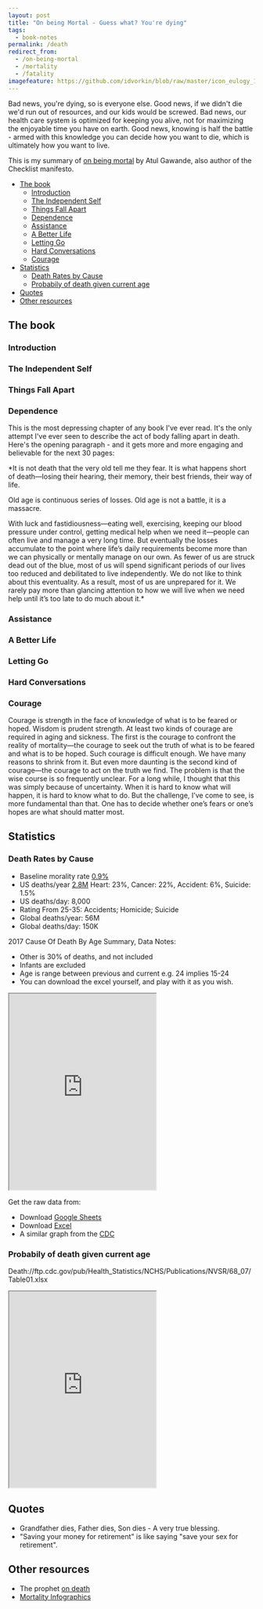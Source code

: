 ```yaml
---
layout: post
title: "On being Mortal - Guess what? You're dying"
tags:
  - book-notes
permalink: /death
redirect_from:
  - /on-being-mortal
  - /mortality
  - /fatality
imagefeature: https://github.com/idvorkin/blob/raw/master/icon_eulogy_1200_628.png
---
```


Bad news, you're dying, so is everyone else. Good news, if we didn't die we'd run out of resources, and our kids would be screwed. Bad news, our health care system is optimized for keeping you alive, not for maximizing the enjoyable time you have on earth. Good news, knowing is half the battle - armed with this knowledge you can decide how you want to die, which is ultimately how you want to live.

This is my summary of [on being mortal](https://www.amazon.com/Being-Mortal-Medicine-What-Matters-ebook/dp/B00JCW0BCY) by Atul Gawande, also author of the Checklist manifesto.

<!-- prettier-ignore-start -->
<!-- vim-markdown-toc GFM -->

- [The book](#the-book)
    - [Introduction](#introduction)
    - [The Independent Self](#the-independent-self)
    - [Things Fall Apart](#things-fall-apart)
    - [Dependence](#dependence)
    - [Assistance](#assistance)
    - [A Better Life](#a-better-life)
    - [Letting Go](#letting-go)
    - [Hard Conversations](#hard-conversations)
    - [Courage](#courage)
- [Statistics](#statistics)
    - [Death Rates by Cause](#death-rates-by-cause)
    - [Probabily of death given current age](#probabily-of-death-given-current-age)
- [Quotes](#quotes)
- [Other resources](#other-resources)

<!-- vim-markdown-toc -->
<!-- prettier-ignore-end -->

## The book

### Introduction

### The Independent Self

### Things Fall Apart

### Dependence

This is the most depressing chapter of any book I've ever read. It's the only attempt I've ever seen to describe the act of body falling apart in death. Here's the opening paragraph - and it gets more and more engaging and believable for the next 30 pages:

\*It is not death that the very old tell me they fear. It is what happens short of death—losing their hearing, their memory, their best friends, their way of life.

Old age is continuous series of losses. Old age is not a battle, it is a massacre.

With luck and fastidiousness—eating well, exercising, keeping our blood pressure under control, getting medical help when we need it—people can often live and manage a very long time. But eventually the losses accumulate to the point where life’s daily requirements become more than we can physically or mentally manage on our own. As fewer of us are struck dead out of the blue, most of us will spend significant periods of our lives too reduced and debilitated to live independently. We do not like to think about this eventuality. As a result, most of us are unprepared for it. We rarely pay more than glancing attention to how we will live when we need help until it’s too late to do much about it.\*

### Assistance

### A Better Life

### Letting Go

### Hard Conversations

### Courage

Courage is strength in the face of knowledge of what is to be feared or hoped. Wisdom is prudent strength. At least two kinds of courage are required in aging and sickness. The first is the courage to confront the reality of mortality—the courage to seek out the truth of what is to be feared and what is to be hoped. Such courage is difficult enough. We have many reasons to shrink from it. But even more daunting is the second kind of courage—the courage to act on the truth we find. The problem is that the wise course is so frequently unclear. For a long while, I thought that this was simply because of uncertainty. When it is hard to know what will happen, it is hard to know what to do. But the challenge, I’ve come to see, is more fundamental than that. One has to decide whether one’s fears or one’s hopes are what should matter most.

## Statistics

### Death Rates by Cause

- Baseline morality rate [0.9%](https://www.macrotrends.net/countries/USA/united-states/death-rate)
- US deaths/year [2.8M](https://www.cdc.gov/nchs/data/nvsr/nvsr68/nvsr68_06-508.pdf) Heart: 23%, Cancer: 22%, Accident: 6%, Suicide: 1.5%
- US deaths/day: 8,000
- Rating From 25-35: Accidents; Homicide; Suicide
- Global deaths/year: 56M
- Global deaths/day: 150K

<!-- paragraph is styled correctly-->

2017 Cause Of Death By Age Summary, Data Notes:

- Other is 30% of deaths, and not included
- Infants are excluded
- Age is range between previous and current e.g. 24 implies 15-24
- You can download the excel yourself, and play with it as you wish.

<iframe class="embed-responsive" src="https://docs.google.com/spreadsheets/d/e/2PACX-1vSAhgOtBkSFTNbzsiGpmohCFpTa1Jm_TfXVHsDp84FnRX33pSi8ycwI9YNPoxSuasV7p2w33a_LIPEU/pubhtml?widget=true&amp;headers=false"
style="height:400px"
></iframe>

Get the raw data from:

- Download [Google Sheets](https://docs.google.com/spreadsheets/d/e/2PACX-1vSAhgOtBkSFTNbzsiGpmohCFpTa1Jm_TfXVHsDp84FnRX33pSi8ycwI9YNPoxSuasV7p2w33a_LIPEU/pubhtml)
- Download [Excel](https://1drv.ms/x/s!Ap6_JgmVeSWShucCfjXvgzVyAeRA8A?e=QXhv3o)
- A similar graph from the [CDC](https://www.cdc.gov/injury/images/lc-charts/leading_causes_of_death_by_age_group_2017_1100w850h.jpg)

### Probabily of death given current age

Death://ftp.cdc.gov/pub/Health_Statistics/NCHS/Publications/NVSR/68_07/Table01.xlsx

<iframe class="embed-responsive" src="https://docs.google.com/spreadsheets/d/e/2PACX-1vTIOa5Jwg06iWzeKodwg3SMs5O1xI21GsSCEV5WB1_kLPvZTaQCOti8hgObhqgV4w/pubhtml?gid=881982232&amp;single=true&amp;widget=true&amp;headers=false" style="height:400px"></iframe>

## Quotes

- Grandfather dies, Father dies, Son dies - A very true blessing.
- "Saving your money for retirement" is like saying "save your sex for retirement".

## Other resources

- The prophet [on death](http://www.katsandogz.com/gibran/ondeath.php)
- [Mortality Infographics](https://ourworldindata.org/births-and-deaths)
